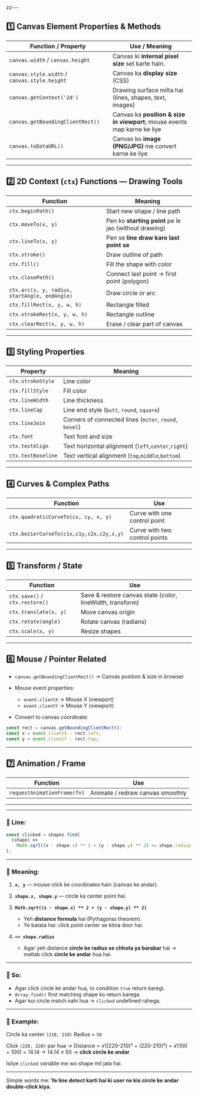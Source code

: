 
zz---

## 1️⃣ **Canvas Element Properties & Methods**

| Function / Property                          | Use / Meaning                                                             |
| -------------------------------------------- | ------------------------------------------------------------------------- |
| `canvas.width` / `canvas.height`             | Canvas ki **internal pixel size** set karte hain.                         |
| `canvas.style.width` / `canvas.style.height` | Canvas ka **display size** (CSS)                                          |
| `canvas.getContext('2d')`                    | Drawing surface milta hai (lines, shapes, text, images)                   |
| `canvas.getBoundingClientRect()`             | Canvas ka **position & size in viewport**; mouse events map karne ke liye |
| `canvas.toDataURL()`                         | Canvas ko **image (PNG/JPG)** me convert karne ke liye                    |

---

## 2️⃣ **2D Context (`ctx`) Functions — Drawing Tools**

| Function                                      | Meaning                                               |
| --------------------------------------------- | ----------------------------------------------------- |
| `ctx.beginPath()`                             | Start new shape / line path                           |
| `ctx.moveTo(x, y)`                            | Pen ko **starting point** pe le jao (without drawing) |
| `ctx.lineTo(x, y)`                            | Pen se **line draw karo last point se**               |
| `ctx.stroke()`                                | Draw outline of path                                  |
| `ctx.fill()`                                  | Fill the shape with color                             |
| `ctx.closePath()`                             | Connect last point → first point (polygon)            |
| `ctx.arc(x, y, radius, startAngle, endAngle)` | Draw circle or arc                                    |
| `ctx.fillRect(x, y, w, h)`                    | Rectangle filled                                      |
| `ctx.strokeRect(x, y, w, h)`                  | Rectangle outline                                     |
| `ctx.clearRect(x, y, w, h)`                   | Erase / clear part of canvas                          |

---

## 3️⃣ **Styling Properties**

| Property           | Meaning                                                |
| ------------------ | ------------------------------------------------------ |
| `ctx.strokeStyle`  | Line color                                             |
| `ctx.fillStyle`    | Fill color                                             |
| `ctx.lineWidth`    | Line thickness                                         |
| `ctx.lineCap`      | Line end style (`butt`, `round`, `square`)             |
| `ctx.lineJoin`     | Corners of connected lines (`miter`, `round`, `bevel`) |
| `ctx.font`         | Text font and size                                     |
| `ctx.textAlign`    | Text horizontal alignment (`left`,`center`,`right`)    |
| `ctx.textBaseline` | Text vertical alignment (`top`,`middle`,`bottom`)      |

---

## 4️⃣ **Curves & Complex Paths**

| Function                                 | Use                           |
| ---------------------------------------- | ----------------------------- |
| `ctx.quadraticCurveTo(cx, cy, x, y)`     | Curve with one control point  |
| `ctx.bezierCurveTo(c1x,c1y,c2x,c2y,x,y)` | Curve with two control points |

---

## 5️⃣ **Transform / State**

| Function                       | Use                                                       |
| ------------------------------ | --------------------------------------------------------- |
| `ctx.save()` / `ctx.restore()` | Save & restore canvas state (color, lineWidth, transform) |
| `ctx.translate(x, y)`          | Move canvas origin                                        |
| `ctx.rotate(angle)`            | Rotate canvas (radians)                                   |
| `ctx.scale(x, y)`              | Resize shapes                                             |

---

## 6️⃣ **Mouse / Pointer Related**

* `canvas.getBoundingClientRect()` → Canvas position & size in browser
* Mouse event properties:

  * `event.clientX` → Mouse X (viewport)
  * `event.clientY` → Mouse Y (viewport)
* Convert to canvas coordinate:

```js
const rect = canvas.getBoundingClientRect();
const x = event.clientX - rect.left;
const y = event.clientY - rect.top;
```

---

## 7️⃣ **Animation / Frame**

| Function                    | Use                              |
| --------------------------- | -------------------------------- |
| `requestAnimationFrame(fn)` | Animate / redraw canvas smoothly |

---


---

### 🔹 Line:

```js
const clicked = shapes.find(
  (shape) =>
    Math.sqrt((x - shape.x) ** 2 + (y - shape.y) ** 2) <= shape.radius
);
```

---

### 🔹 Meaning:

1. **`x, y`** — mouse click ke coordinates hain (canvas ke andar).

2. **`shape.x, shape.y`** — circle ka center point hai.

3. **`Math.sqrt((x - shape.x) ** 2 + (y - shape.y) ** 2)`**

   * Yeh **distance formula** hai (Pythagoras theorem).
   * Ye batata hai: click point center se kitna door hai.

4. **`<= shape.radius`**

   * Agar yeh distance **circle ke radius se chhota ya barabar** hai → matlab click **circle ke andar** hua hai.

---

### 🔹 So:

* Agar click circle ke andar hua, to condition `true` return karegi.
* `Array.find()` first matching shape ko return karega.
* Agar koi circle match nahi hua → `clicked` undefined rahega.

---

### 🔹 Example:

Circle ka center `(210, 210)`
Radius = `50`

Click `(220, 220)` par hua
→ Distance = √((220-210)² + (220-210)²) = √(100 + 100) = 14.14
→ 14.14 ≤ 50 → **click circle ke andar**

Isliye `clicked` variable me wo shape mil jata hai.

---

Simple words me:
**Ye line detect karti hai ki user ne kis circle ke andar double-click kiya.**
